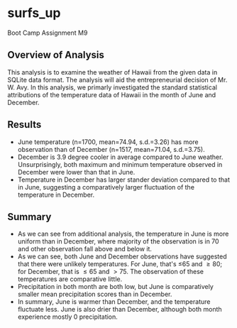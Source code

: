 # surfs_up
Boot Camp Assignment M9
## Overview of Analysis

This analysis is to examine the weather of Hawaii from the given data in SQLite data format. The analysis will aid the entrepreneurial decision of Mr. W. Avy. In this analysis, we primarly investigated the standard statistical attributions of the temperature data of Hawaii in the month of June and December.



## Results

- June temperature (n=1700, mean=74.94, s.d.=3.26) has more observation than of December (n=1517, mean=71.04, s.d.=3.75).
- December is 3.9 degree cooler in average compared to June weather. Unsurprisingly, both maximum and minimum temperature observed in December were lower than that in June.
- Temperature in December has larger stander deviation compared to that in June, suggesting a comparatively larger fluctuation of the temperature in December.



## Summary

- As we can see from additional analysis, the temperature in June is more uniform than in December, where majority of the observation is in 70 and other observation fall above and below it.
- As we can see, both June and December observations have suggested that there were unlikely temperatures. For June, that's $\le$​65 and $\ge80$​; for December, that is $\le65$​ and $>75$​​​​. The observation of these temperatures are comparative little.
- Precipitation in both month are both low, but June is comparatively smaller mean precipitation scores than in December.
- In summary, June is warmer than December, and the temperature fluctuate less. June is also drier than December, although both month experience mostly 0 precipitation.

